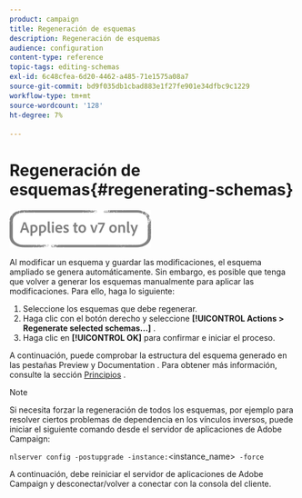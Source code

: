 ```yaml
---
product: campaign
title: Regeneración de esquemas
description: Regeneración de esquemas
audience: configuration
content-type: reference
topic-tags: editing-schemas
exl-id: 6c48cfea-6d20-4462-a485-71e1575a08a7
source-git-commit: bd9f035db1cbad883e1f27fe901e34dfbc9c1229
workflow-type: tm+mt
source-wordcount: '128'
ht-degree: 7%

---
```


# Regeneración de esquemas{#regenerating-schemas}

![](../../assets/v7-only.svg)

Al modificar un esquema y guardar las modificaciones, el esquema ampliado se genera automáticamente. Sin embargo, es posible que tenga que volver a generar los esquemas manualmente para aplicar las modificaciones. Para ello, haga lo siguiente:

1. Seleccione los esquemas que debe regenerar.
1. Haga clic con el botón derecho y seleccione **[!UICONTROL Actions > Regenerate selected schemas...]** .
1. Haga clic en **[!UICONTROL OK]** para confirmar e iniciar el proceso.

A continuación, puede comprobar la estructura del esquema generado en las pestañas Preview y Documentation . Para obtener más información, consulte la sección [Principios](../../configuration/using/data-schemas.md#principles) .

>[!NOTE]
>
>Si necesita forzar la regeneración de todos los esquemas, por ejemplo para resolver ciertos problemas de dependencia en los vínculos inversos, puede iniciar el siguiente comando desde el servidor de aplicaciones de Adobe Campaign:
>
> `nlserver config -postupgrade -instance:`&lt;instance_name>` -force`
>
>A continuación, debe reiniciar el servidor de aplicaciones de Adobe Campaign y desconectar/volver a conectar con la consola del cliente.
